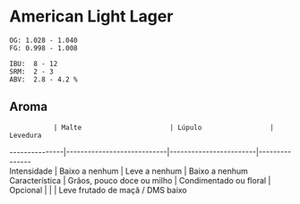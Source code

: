 # American Light Lager

```
OG: 1.028 - 1.040
FG: 0.998 - 1.008

IBU:  8 - 12
SRM:  2 - 3
ABV:  2.8 - 4.2 %
```

## Aroma

               | Malte                      | Lúpulo                 | Levedura
---------------|----------------------------|------------------------|---------------            
Intensidade    | Baixo a nenhum             | Leve a nenhum          | Baixo a nenhum
Característica | Grãos, pouco doce ou milho | Condimentado ou floral | 
Opcional       |                            |                        | Leve frutado de maçã / DMS baixo    
